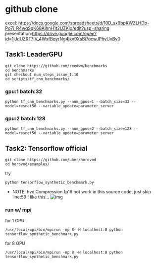 # github clone 

excel: https://docs.google.com/spreadsheets/d/10D_sx9bpKWZLHDb-Po7j_R4wqSqK68AjhnH1t2UZKjo/edit?usp=sharing
presentation:https://drive.google.com/open?id=1jJdUZRT7IV_4WxfBqyrNg4jkv9XsBi7ocwJPhyUvBy0

## Task1: LeaderGPU
```
git clone https://github.com/reedwm/benchmarks
cd benchmarks
git checkout num_steps_issue_1.10
cd scripts/tf_cnn_benchmarks/
```

### gpu:1 batch:32
```
python tf_cnn_benchmarks.py --num_gpus=1 --batch_size=32 --model=resnet50 --variable_update=parameter_server
```

### gpu:2 batch:128
```
python tf_cnn_benchmarks.py --num_gpus=2 --batch_size=128 --model=resnet50 --variable_update=parameter_server
```

## Task2: Tensorflow official
```
git clone https://github.com/uber/horovod
cd horovod/examples/
```

try 
```
python tensorflow_synthetic_benchmark.py
```

* NOTE: hvd.Compression.fp16 not work in this source code, just skip line:59 ! like this...
![img](https://snag.gy/qevcXm.jpg)

### run w/ mpi 
for 1 GPU
```
/usr/local/mpi/bin/mpirun -np 8 -H localhost:8 python tensorflow_synthetic_benchmark.py
```
for 8 GPU
```
/usr/local/mpi/bin/mpirun -np 8 -H localhost:8 python tensorflow_synthetic_benchmark.py
```
